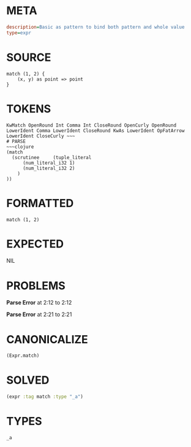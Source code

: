 # META
~~~ini
description=Basic as pattern to bind both pattern and whole value
type=expr
~~~
# SOURCE
~~~roc
match (1, 2) {
    (x, y) as point => point
}
~~~
# TOKENS
~~~text
KwMatch OpenRound Int Comma Int CloseRound OpenCurly OpenRound LowerIdent Comma LowerIdent CloseRound KwAs LowerIdent OpFatArrow LowerIdent CloseCurly ~~~
# PARSE
~~~clojure
(match
  (scrutinee     (tuple_literal
      (num_literal_i32 1)
      (num_literal_i32 2)
    )
))
~~~
# FORMATTED
~~~roc
match (1, 2)
~~~
# EXPECTED
NIL
# PROBLEMS
**Parse Error**
at 2:12 to 2:12

**Parse Error**
at 2:21 to 2:21

# CANONICALIZE
~~~clojure
(Expr.match)
~~~
# SOLVED
~~~clojure
(expr :tag match :type "_a")
~~~
# TYPES
~~~roc
_a
~~~
